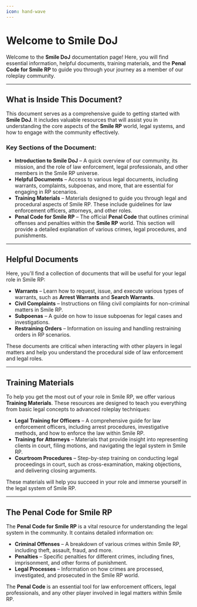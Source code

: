 ```yaml
---
icon: hand-wave
---
```


# Welcome to Smile DoJ

Welcome to the **Smile DoJ** documentation page! Here, you will find essential information, helpful documents, training materials, and the **Penal Code for Smile RP** to guide you through your journey as a member of our roleplay community.

---

## What is Inside This Document?

This document serves as a comprehensive guide to getting started with **Smile DoJ**. It includes valuable resources that will assist you in understanding the core aspects of the **Smile RP** world, legal systems, and how to engage with the community effectively.

### Key Sections of the Document:

- **Introduction to Smile DoJ** – A quick overview of our community, its mission, and the role of law enforcement, legal professionals, and other members in the Smile RP universe.
- **Helpful Documents** – Access to various legal documents, including warrants, complaints, subpoenas, and more, that are essential for engaging in RP scenarios.
- **Training Materials** – Materials designed to guide you through legal and procedural aspects of Smile RP. These include guidelines for law enforcement officers, attorneys, and other roles.
- **Penal Code for Smile RP** – The official **Penal Code** that outlines criminal offenses and penalties within the **Smile RP** world. This section will provide a detailed explanation of various crimes, legal procedures, and punishments.

---

## Helpful Documents

Here, you'll find a collection of documents that will be useful for your legal role in Smile RP:

- **Warrants** – Learn how to request, issue, and execute various types of warrants, such as **Arrest Warrants** and **Search Warrants**.
- **Civil Complaints** – Instructions on filing civil complaints for non-criminal matters in Smile RP.
- **Subpoenas** – A guide on how to issue subpoenas for legal cases and investigations.
- **Restraining Orders** – Information on issuing and handling restraining orders in RP scenarios.

These documents are critical when interacting with other players in legal matters and help you understand the procedural side of law enforcement and legal roles.

---

## Training Materials

To help you get the most out of your role in Smile RP, we offer various **Training Materials**. These resources are designed to teach you everything from basic legal concepts to advanced roleplay techniques:

- **Legal Training for Officers** – A comprehensive guide for law enforcement officers, including arrest procedures, investigative methods, and how to enforce the law within Smile RP.
- **Training for Attorneys** – Materials that provide insight into representing clients in court, filing motions, and navigating the legal system in Smile RP.
- **Courtroom Procedures** – Step-by-step training on conducting legal proceedings in court, such as cross-examination, making objections, and delivering closing arguments.

These materials will help you succeed in your role and immerse yourself in the legal system of Smile RP.

---

## The Penal Code for Smile RP

The **Penal Code for Smile RP** is a vital resource for understanding the legal system in the community. It contains detailed information on:

- **Criminal Offenses** – A breakdown of various crimes within Smile RP, including theft, assault, fraud, and more.
- **Penalties** – Specific penalties for different crimes, including fines, imprisonment, and other forms of punishment.
- **Legal Processes** – Information on how crimes are processed, investigated, and prosecuted in the Smile RP world.
  
The **Penal Code** is an essential tool for law enforcement officers, legal professionals, and any other player involved in legal matters within Smile RP.


